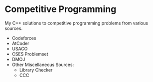 # Competitive Programming
My C++ solutions to competitive programming problems from various sources.

- Codeforces
- AtCoder
- USACO
- CSES Problemset
- DMOJ
- Other Miscellaneous Sources:
  - Library Checker
  - CCC